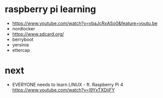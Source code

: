 # raspberry pi learning
- https://www.youtube.com/watch?v=vbaJcRxASo0&feature=youtu.be
- nordlocker
- https://www.sdcard.org/
- berryboot
- yersinia
- ettercap

# next
- EVERYONE needs to learn LINUX - ft. Raspberry Pi 4 https://www.youtube.com/watch?v=l9YxTXDiiFY
